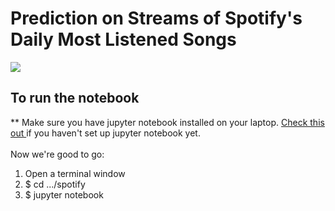 # Prediction on Streams of Spotify's Daily Most Listened Songs

<img src='https://www.google.com/search?rlz=1C5CHFA_enUS814US814&q=spotify+image&tbm=isch&source=univ&sa=X&ved=2ahUKEwibhIXRvOrjAhXJUt8KHeqeB0EQsAR6BAgHEAE&biw=1527&bih=773#imgrc=oV-ZG1dkW-g1yM:'>

## To run the notebook
** Make sure you have jupyter notebook installed on your laptop. <a href='https://jupyter.readthedocs.io/en/latest/install.html'>Check this out </a> 
if you haven't set up jupyter notebook yet.<br><br>
Now we're good to go:
<ol>
<li> Open a terminal window</li>
<li> $ cd .../spotify</li>
<li> $ jupyter notebook</li>
<ol>
